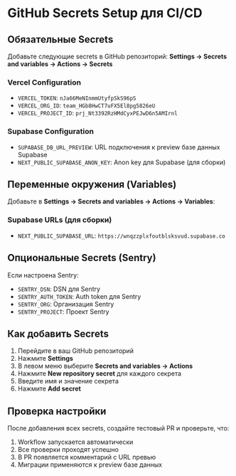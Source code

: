 # GitHub Secrets Setup для CI/CD

## Обязательные Secrets

Добавьте следующие secrets в GitHub репозиторий:
**Settings → Secrets and variables → Actions → Secrets**

### Vercel Configuration
- `VERCEL_TOKEN`: `nJa66MeNInmmUtyfpSkS96pS`
- `VERCEL_ORG_ID`: `team_HGb8HwCT7uFX5El8pg5826eU`
- `VERCEL_PROJECT_ID`: `prj_Nt3392RzHMdCyxPEJwD6n5AMIrnl`

### Supabase Configuration
- `SUPABASE_DB_URL_PREVIEW`: URL подключения к preview базе данных Supabase
- `NEXT_PUBLIC_SUPABASE_ANON_KEY`: Anon key для Supabase (для сборки)

## Переменные окружения (Variables)

Добавьте в **Settings → Secrets and variables → Actions → Variables**:

### Supabase URLs (для сборки)
- `NEXT_PUBLIC_SUPABASE_URL`: `https://wnqzzplxfoutblsksvud.supabase.co`

## Опциональные Secrets (Sentry)

Если настроена Sentry:
- `SENTRY_DSN`: DSN для Sentry
- `SENTRY_AUTH_TOKEN`: Auth token для Sentry
- `SENTRY_ORG`: Организация Sentry
- `SENTRY_PROJECT`: Проект Sentry

## Как добавить Secrets

1. Перейдите в ваш GitHub репозиторий
2. Нажмите **Settings**
3. В левом меню выберите **Secrets and variables → Actions**
4. Нажмите **New repository secret** для каждого секрета
5. Введите имя и значение секрета
6. Нажмите **Add secret**

## Проверка настройки

После добавления всех secrets, создайте тестовый PR и проверьте, что:
1. Workflow запускается автоматически
2. Все проверки проходят успешно
3. В PR появляется комментарий с URL превью
4. Миграции применяются к preview базе данных
